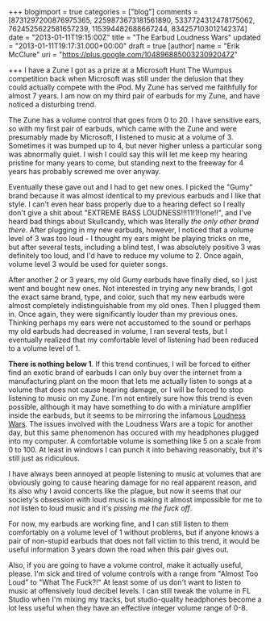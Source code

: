 +++
blogimport = true
categories = ["blog"]
comments = [8731297200876975365, 2259873673181561890, 5337724312478175062, 7624525622581657239, 115394482688667244, 834257103012142374]
date = "2013-01-11T19:15:00Z"
title = "The Earbud Loudness Wars"
updated = "2013-01-11T19:17:31.000+00:00"
draft = true
[author]
name = "Erik McClure"
uri = "https://plus.google.com/104896885003230920472"

+++
I have a Zune I got as a prize at a Microsoft Hunt The Wumpus competition back when Microsoft was still under the delusion that they could actually compete with the iPod. My Zune has served me faithfully for almost 7 years. I am now on my third pair of earbuds for my Zune, and have noticed a disturbing trend.

The Zune has a volume control that goes from 0 to 20. I have sensitive ears, so with my first pair of earbuds, which came with the Zune and were presumably made by Microsoft, I listened to music at a volume of 3. Sometimes it was bumped up to 4, but never higher unless a particular song was abnormally quiet. I wish I could say this will let me keep my hearing pristine for many years to come, but standing next to the freeway for 4 years has probably screwed me over anyway.

Eventually these gave out and I had to get new ones. I picked the "Gumy" brand because it was almost identical to my previous earbuds and I like that style. I can't even hear bass properly due to a hearing defect so I really don't give a shit about "EXTREME BASS LOUDNESS!!!11!1!!one!!", and I've heard bad things about Skullcandy, which was literally *the only other brand there*. After plugging in my new earbuds, however, I noticed that a volume level of 3 was too loud - I thought my ears might be playing tricks on me, but after several tests, including a blind test, I was absolutely positive 3 was definitely too loud, and I'd have to reduce my volume to 2. Once again, volume level 3 would be used for quieter songs.

After another 2 or 3 years, my old Gumy earbuds have finally died, so I just went and bought new ones. Not interested in trying any new brands, I got the exact same brand, type, and color, such that my new earbuds were almost completely indistinguishable from my old ones. Then I plugged them in. Once again, they were significantly louder than my previous ones. Thinking perhaps my ears were not accustomed to the sound or perhaps my old earbuds had decreased in volume, I ran several tests, but I eventually realized that my comfortable level of listening had been reduced to a volume level of 1.

**There is nothing below 1**. If this trend continues, I will be forced to either find an exotic brand of earbuds I can only buy over the internet from a manufacturing plant on the moon that lets me actually listen to songs at a volume that does not cause hearing damage, or I will be forced to stop listening to music on my Zune. I'm not entirely sure how this trend is even possible, although it may have something to do with a miniature amplifier inside the earbuds, but it seems to be mirroring the infamous [Loudness Wars](http://en.wikipedia.org/wiki/Loudness_war). The issues involved with the Loudness Wars are a topic for another day, but this same phenomenon has occured with my headphones plugged into my computer. A comfortable volume is something like 5 on a scale from 0 to 100. At least in windows I can punch it into behaving reasonably, but it's still just as ridiculous.

I have always been annoyed at people listening to music at volumes that are obviously going to cause hearing damage for no real apparent reason, and its also why I avoid concerts like the plague, but now it seems that our society's obsession with loud music is making it almost impossible for me to *not* listen to loud music and it's *pissing me the fuck off*.

For now, my earbuds are working fine, and I can still listen to them comfortably on a volume level of 1 without problems, but if anyone knows a pair of non-stupid earbuds that does not fall victim to this trend, it would be useful information 3 years down the road when this pair gives out.

Also, if you are going to have a volume control, make it actually useful, please. I'm sick and tired of volume controls with a range from "Almost Too Loud" to "What The Fuck?!" At least some of us don't want to listen to music at offensively loud decibel levels. I can still tweak the volume in FL Studio when I'm mixing my tracks, but studio-quality headphones become a lot less useful when they have an effective integer volume range of 0-8.
